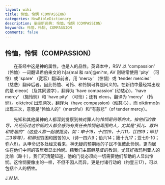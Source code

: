 ```yaml
---
layout: wiki
title: 怜恤，怜悯（COMPASSION）
categories: NewBibleDictionary
description: 圣经新词典: 怜恤，怜悯（COMPASSION）
keywords: 怜恤，怜悯, COMPASSION
comments: false
---
```


## 怜恤，怜悯（COMPASSION）

　　在圣经中这是神的属性，也是人的品性。英译本中，RSV 以 'compassion' （怜恤）一词翻译希伯来文的 h]a{mal 和 rah]@mi^m, AV 则较常使用 'pity' （可怜）或 'spare' （宽容）翻译前者，用 'mercy' （怜悯）或 'tender mercies' （慈悲）翻译后者。因此怜恤、可怜、和怜悯可算是同义的。在新约中最经常出现的是 eleeo{ （及其同源字），翻译为 'have compassion' (动慈心)，'have mercy' （施怜悯）和 'have pity' （可怜）；还有 eleos，翻译为 'mercy' （怜悯）。oikteiro{ 出现两次，翻译为（have compassion)（动慈心），而 oiktirmo{n 出现三次，意思是“怜恤人的”（merciful）和“有慈悲”（of tender mercy）。

　　先知和其他属神的人都深刻觉察到神对罪人的*怜悯是何等的大。按他们的教导，凡经历过这怜悯的人都会感到有责任去怜悯他周围的人，尤其是“孤儿、寡妇和寄居的”（这些人常一起被提及，如：申十18，十四29，十六11，廿四19；耶廿二3等等），和那些*穷困和困苦的人（诗一四六9；伯六14；箴十九17；亚七9-10；弥六8）。从申命记多处经文看来，神无疑的预期祂的子民不但彼此怜悯，更向居住在他们中间的寄居者显出怜悯。藉我们主耶稣基督的教训，尤其好撒玛利亚人的比喻（路十），我们可清楚知道，他的门徒必须向一切需要他们帮助的人显出怜悯。这怜悯要像主的一样，不但不因人而异，更是付诸行动的（约壹三17），可以包括个人的牺牲。

J.W.M.






